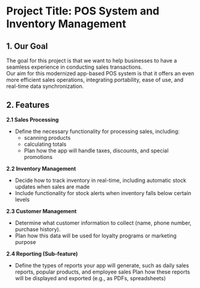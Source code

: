 # Project Title: POS System and Inventory Management

## 1. Our Goal

The goal for this project is that we want to help businesses to have a seamless experience in conducting sales transactions.</br>
Our aim for this modernized app-based POS system is that it offers an even more  efficient sales operations, integrating portability, ease of use, and real-time data synchronization.

## 2. Features

**2.1 Sales Processing**
- Define the necessary functionality for processing sales, including: 
  - scanning products
  - calculating totals
  - Plan how the app will handle taxes, discounts, and special promotions

**2.2 Inventory Management**
- Decide how to track inventory in real-time, including automatic stock updates when sales are made
- Include functionality for stock alerts when inventory falls below certain levels

**2.3 Customer Management**
- Determine what customer information to collect (name, phone number, purchase history).
- Plan how this data will be used for loyalty programs or marketing purpose

**2.4 Reporting (Sub-feature)**

- Define the types of reports your app will generate, such as daily sales reports, popular products, and employee sales
 Plan how these reports will be displayed and exported (e.g., as PDFs, spreadsheets)
